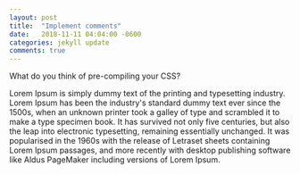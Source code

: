 ```yaml
---
layout: post
title:  "Implement comments"
date:   2018-11-11 04:04:00 -0600
categories: jekyll update
comments: true
---
```


What do you think of pre-compiling your CSS?

Lorem Ipsum is simply dummy text of the printing and typesetting industry. Lorem Ipsum has been the industry's standard dummy text ever since the 1500s, when an unknown printer took a galley of type and scrambled it to make a type specimen book. It has survived not only five centuries, but also the leap into electronic typesetting, remaining essentially unchanged. It was popularised in the 1960s with the release of Letraset sheets containing Lorem Ipsum passages, and more recently with desktop publishing software like Aldus PageMaker including versions of Lorem Ipsum.
